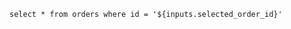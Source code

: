 <Dropdown from=reviews tag="select first_name || ' ' || last_name from orders where id = order_id" value=order_id name=selected_order_id where="nps_score > 7" />

```full_selected_order
select * from orders where id = '${inputs.selected_order_id}'
```

<BigValue data={inputs} value=selected_order_id />

<DataTable data={full_selected_order} />
